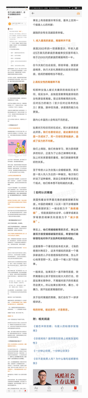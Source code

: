 ![](../../images/2017年08月/GX0815有个女强人做妻子，会引发婚姻危机吗？.jpg)
![](../../images/2017年08月/GX0815有个女强人做妻子，会引发婚姻危机吗？2.jpg)
